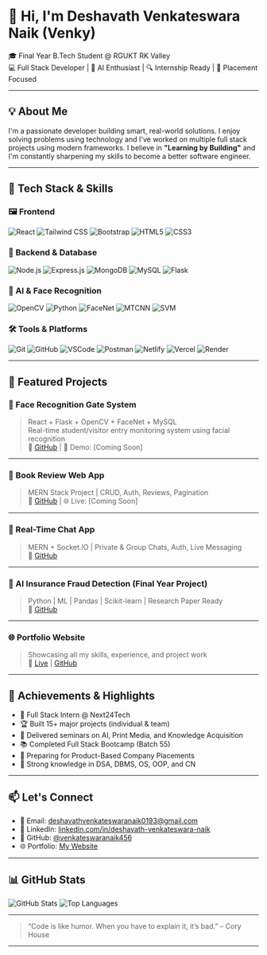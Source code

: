 # 👋 Hi, I'm Deshavath Venkateswara Naik (Venky)

🎓 Final Year B.Tech Student @ RGUKT RK Valley  
💻 Full Stack Developer | 🤖 AI Enthusiast | 🔍 Internship Ready | 🚀 Placement Focused

---

## 💡 About Me

I'm a passionate developer building smart, real-world solutions. I enjoy solving problems using technology and I've worked on multiple full stack projects using modern frameworks. I believe in **"Learning by Building"** and I'm constantly sharpening my skills to become a better software engineer.

---

## 🚀 Tech Stack & Skills

### 🖼️ Frontend
![React](https://img.shields.io/badge/-React-61DAFB?style=for-the-badge&logo=react&logoColor=black)
![Tailwind CSS](https://img.shields.io/badge/-TailwindCSS-38B2AC?style=for-the-badge&logo=tailwind-css&logoColor=white)
![Bootstrap](https://img.shields.io/badge/-Bootstrap-563D7C?style=for-the-badge&logo=bootstrap)
![HTML5](https://img.shields.io/badge/-HTML5-E34F26?style=for-the-badge&logo=html5&logoColor=white)
![CSS3](https://img.shields.io/badge/-CSS3-1572B6?style=for-the-badge&logo=css3)

### 🧩 Backend & Database
![Node.js](https://img.shields.io/badge/-Node.js-339933?style=for-the-badge&logo=node.js)
![Express.js](https://img.shields.io/badge/-Express.js-000000?style=for-the-badge&logo=express&logoColor=white)
![MongoDB](https://img.shields.io/badge/-MongoDB-47A248?style=for-the-badge&logo=mongodb)
![MySQL](https://img.shields.io/badge/-MySQL-005C84?style=for-the-badge&logo=mysql)
![Flask](https://img.shields.io/badge/-Flask-000000?style=for-the-badge&logo=flask)

### 🤖 AI & Face Recognition
![OpenCV](https://img.shields.io/badge/-OpenCV-5C3EE8?style=for-the-badge&logo=opencv&logoColor=white)
![Python](https://img.shields.io/badge/-Python-3776AB?style=for-the-badge&logo=python)
![FaceNet](https://img.shields.io/badge/-FaceNet-FF4088?style=for-the-badge)
![MTCNN](https://img.shields.io/badge/-MTCNN-00BFA5?style=for-the-badge)
![SVM](https://img.shields.io/badge/-SVM-2196F3?style=for-the-badge)

### 🛠️ Tools & Platforms
![Git](https://img.shields.io/badge/-Git-F05032?style=for-the-badge&logo=git)
![GitHub](https://img.shields.io/badge/-GitHub-181717?style=for-the-badge&logo=github)
![VSCode](https://img.shields.io/badge/-VSCode-007ACC?style=for-the-badge&logo=visual-studio-code)
![Postman](https://img.shields.io/badge/-Postman-FF6C37?style=for-the-badge&logo=postman)
![Netlify](https://img.shields.io/badge/-Netlify-00C7B7?style=for-the-badge&logo=netlify)
![Vercel](https://img.shields.io/badge/-Vercel-000000?style=for-the-badge&logo=vercel)
![Render](https://img.shields.io/badge/-Render-2F80ED?style=for-the-badge)

---

## 📌 Featured Projects

### 🔐 Face Recognition Gate System
> React + Flask + OpenCV + FaceNet + MySQL  
> Real-time student/visitor entry monitoring system using facial recognition  
🔗 [GitHub](https://github.com/Deshavath-Venkateswara-Naik/face-recognition-system) | 🎥 Demo: [Coming Soon]

---

### 📖 Book Review Web App
> MERN Stack Project | CRUD, Auth, Reviews, Pagination  
🔗 [GitHub](https://github.com/github.com/Deshavath-Venkateswara-Naik/book-review) | 🌐 Live: [Coming Soon]

---

### 💬 Real-Time Chat App
> MERN + Socket.IO | Private & Group Chats, Auth, Live Messaging  
🔗 [GitHub](https://github.com/github.com/Deshavath-Venkateswara-Naik/devtinderr)

---

### 🧠 AI Insurance Fraud Detection (Final Year Project)
> Python | ML | Pandas | Scikit-learn | Research Paper Ready  
🔗 [GitHub](https://github.com/github.com/Deshavath-Venkateswara-Naikk/insurance-fraud-detection)

---

### 🌐 Portfolio Website
> Showcasing all my skills, experience, and project work  
🔗 [Live](https://portfolio-three-indol-xjchcv3wcy.vercel.app/) | [GitHub](https://github.com/github.com/deshavath-venkateswara-naik/portfolio)

---

## 🧠 Achievements & Highlights

- 🌟 Full Stack Intern @ Next24Tech
- 🏆 Built 15+ major projects (individual & team)
- 🎤 Delivered seminars on AI, Print Media, and Knowledge Acquisition
- 📚 Completed Full Stack Bootcamp (Batch 55)
- 🧩 Preparing for Product-Based Company Placements
- 🧠 Strong knowledge in DSA, DBMS, OS, OOP, and CN

---

## 📫 Let's Connect

- 📧 Email: deshavathvenkateswaranaik0193@gmail.com
- 💼 LinkedIn: [linkedin.com/in/deshavath-venkateswara-naik](https://www.linkedin.com/in/deshavath-venkateswara-naik)
- 🐙 GitHub: [@venkateswaranaik456](https://github.com/github.com/deshavath-venkateswara-naik)
- 🌐 Portfolio: [My Website](https://portfolio-three-indol-xjchcv3wcy.vercel.app/)

---

## 📊 GitHub Stats

![GitHub Stats](https://github-readme-stats.vercel.app/api?username=venkateswaranaik456&show_icons=true&theme=radical)
![Top Languages](https://github-readme-stats.vercel.app/api/top-langs/?username=venkateswaranaik456&layout=compact&theme=radical)

---

> “Code is like humor. When you have to explain it, it’s bad.” – Cory House

---
